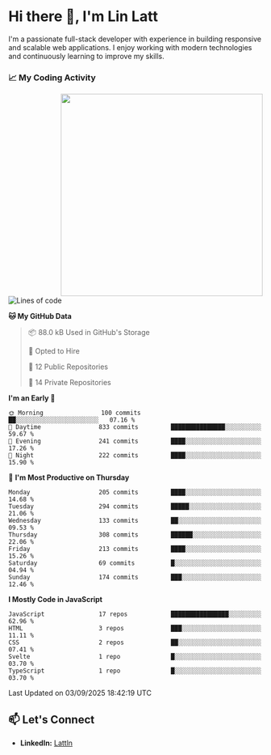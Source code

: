 # Hi there 👋, I'm Lin Latt

I'm a passionate full-stack developer with experience in building responsive and scalable web applications. I enjoy working with modern technologies and continuously learning to improve my skills.

### 📈 My Coding Activity 
<img src="https://github.com/user-attachments/assets/6cec4854-3eec-4600-9120-9be1d3cb2bfe"  width="400px" align="right">

<!--START_SECTION:waka-->
![Lines of code](https://img.shields.io/badge/From%20Hello%20World%20I%27ve%20Written-546.0%20thousand%20lines%20of%20code-blue)

**🐱 My GitHub Data** 

> 📦 88.0 kB Used in GitHub's Storage 
 > 
> 💼 Opted to Hire
 > 
> 📜 12 Public Repositories 
 > 
> 🔑 14 Private Repositories 
 > 
**I'm an Early 🐤** 

```text
🌞 Morning                100 commits         ██░░░░░░░░░░░░░░░░░░░░░░░   07.16 % 
🌆 Daytime                833 commits         ███████████████░░░░░░░░░░   59.67 % 
🌃 Evening                241 commits         ████░░░░░░░░░░░░░░░░░░░░░   17.26 % 
🌙 Night                  222 commits         ████░░░░░░░░░░░░░░░░░░░░░   15.90 % 
```
📅 **I'm Most Productive on Thursday** 

```text
Monday                   205 commits         ████░░░░░░░░░░░░░░░░░░░░░   14.68 % 
Tuesday                  294 commits         █████░░░░░░░░░░░░░░░░░░░░   21.06 % 
Wednesday                133 commits         ██░░░░░░░░░░░░░░░░░░░░░░░   09.53 % 
Thursday                 308 commits         ██████░░░░░░░░░░░░░░░░░░░   22.06 % 
Friday                   213 commits         ████░░░░░░░░░░░░░░░░░░░░░   15.26 % 
Saturday                 69 commits          █░░░░░░░░░░░░░░░░░░░░░░░░   04.94 % 
Sunday                   174 commits         ███░░░░░░░░░░░░░░░░░░░░░░   12.46 % 
```


**I Mostly Code in JavaScript** 

```text
JavaScript               17 repos            ████████████████░░░░░░░░░   62.96 % 
HTML                     3 repos             ███░░░░░░░░░░░░░░░░░░░░░░   11.11 % 
CSS                      2 repos             ██░░░░░░░░░░░░░░░░░░░░░░░   07.41 % 
Svelte                   1 repo              █░░░░░░░░░░░░░░░░░░░░░░░░   03.70 % 
TypeScript               1 repo              █░░░░░░░░░░░░░░░░░░░░░░░░   03.70 % 
```




 Last Updated on 03/09/2025 18:42:19 UTC
<!--END_SECTION:waka-->

## 📫 Let's Connect

- **LinkedIn:** [Lattln](https://linkedin.com/in/lin-latt)
<!-- - **Portfolio:** [Your Portfolio](https://yourportfolio.com) -->
